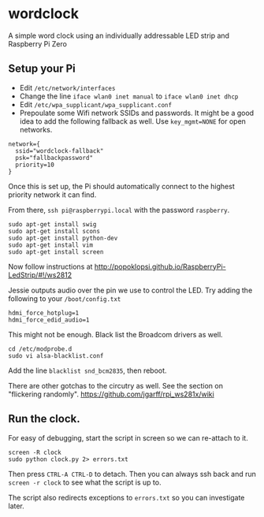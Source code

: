 # wordclock
A simple word clock using an individually addressable LED strip and Raspberry Pi Zero

## Setup your Pi

- Edit `/etc/network/interfaces`
- Change the line `iface wlan0 inet manual` to `iface wlan0 inet dhcp`
- Edit `/etc/wpa_supplicant/wpa_supplicant.conf`
- Prepoulate some Wifi network SSIDs and passwords. It might be a good idea to add the following fallback as well. Use `key_mgmt=NONE` for open networks.
```
network={
  ssid="wordclock-fallback"
  psk="fallbackpassword"
  priority=10
}
```

Once this is set up, the Pi should automatically connect to the highest priority network it can find.

From there, `ssh pi@raspberrypi.local` with the password `raspberry`.

```
sudo apt-get install swig
sudo apt-get install scons
sudo apt-get install python-dev
sudo apt-get install vim
sudo apt-get install screen
```

Now follow instructions at http://popoklopsi.github.io/RaspberryPi-LedStrip/#!/ws2812


Jessie outputs audio over the pin we use to control the LED.
Try adding the following to your `/boot/config.txt`

```
hdmi_force_hotplug=1
hdmi_force_edid_audio=1
```

This might not be enough. Black list the Broadcom drivers as well.

```
cd /etc/modprobe.d
sudo vi alsa-blacklist.conf
```

Add the line `blacklist snd_bcm2835`, then reboot.

There are other gotchas to the circutry as well. See the section on "flickering randomly".
https://github.com/jgarff/rpi_ws281x/wiki

## Run the clock.

For easy of debugging, start the script in screen so we can re-attach to it.

```
screen -R clock
sudo python clock.py 2> errors.txt
```

Then press `CTRL-A CTRL-D` to detach. Then you can always ssh back and run `screen -r clock` to see what the script is up to.

The script also redirects exceptions to `errors.txt` so you can investigate later.
